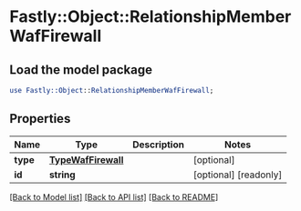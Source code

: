# Fastly::Object::RelationshipMemberWafFirewall

## Load the model package
```perl
use Fastly::Object::RelationshipMemberWafFirewall;
```

## Properties
Name | Type | Description | Notes
------------ | ------------- | ------------- | -------------
**type** | [**TypeWafFirewall**](TypeWafFirewall.md) |  | [optional] 
**id** | **string** |  | [optional] [readonly] 

[[Back to Model list]](../README.md#documentation-for-models) [[Back to API list]](../README.md#documentation-for-api-endpoints) [[Back to README]](../README.md)


